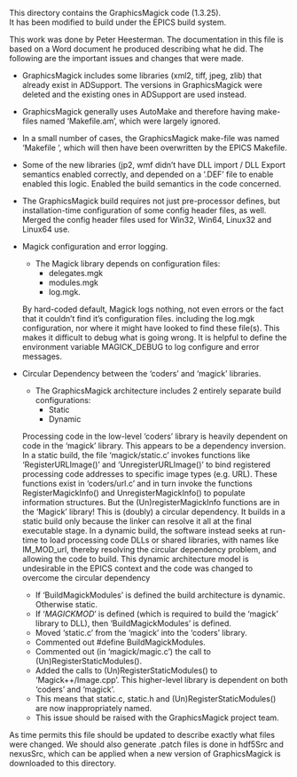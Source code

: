 This directory contains the GraphicsMagick code (1.3.25).  
It has been modified to build under the EPICS build system.

This work was done by Peter Heesterman.  The documentation in this file is based on a Word document he
produced describing what he did.  The following are the important issues and changes that were made.

- GraphicsMagick includes some libraries (xml2, tiff, jpeg, zlib) that already exist in ADSupport.  The versions
  in GraphicsMagick were deleted and the existing ones in ADSupport are used instead.

- GraphicsMagick generally uses AutoMake and therefore having make-files named ‘Makefile.am’, which were largely ignored. 
- In a small number of cases, the GraphicsMagick make-file was named ‘Makefile ‘, which will then have been overwritten by the EPICS Makefile. 
- Some of the new libraries (jp2, wmf didn’t have DLL import / DLL Export semantics enabled correctly, 
  and depended on a  ‘.DEF’ file to enable enabled this logic. Enabled the build semantics in the code concerned.
- The GraphicsMagick build requires not just pre-processor defines, but installation-time configuration of some config header files, as well. 
  Merged the config header files used for Win32, Win64, Linux32 and Linux64 use.
- Magick configuration and error logging. 
  - The Magick library depends on configuration files:
    - delegates.mgk
    - modules.mgk
    - log.mgk.
  
  By hard-coded default, Magick logs nothing, not even errors or the fact that it couldn’t find it’s configuration files. 
  including the log.mgk configuration, nor where it might have looked to find these file(s).
  This makes it difficult to debug what is going wrong.
  It is helpful to define the environment variable MAGICK_DEBUG to log configure and error messages.
- Circular Dependency between the ‘coders’ and ‘magick’ libraries. 
  - The GraphicsMagick architecture includes 2 entirely separate build configurations:
    - Static 
    - Dynamic
  
  Processing code in the low-level ‘coders’ library is heavily dependent on code in the ‘magick’ library.
  This appears to be a dependency inversion. 
  In a static build, the file ‘magick/static.c’ invokes functions like ‘RegisterURLImage()’ and ‘UnregisterURLImage()’
  to bind registered processing code addresses to specific image types (e.g. URL).
  These functions exist in ‘coders/url.c’ and in turn invoke the functions 
  RegisterMagickInfo() and UnregisterMagickInfo() to populate information structures.
  But the (Un)registerMagickInfo functions are in the ‘Magick’ library! This is (doubly) a circular dependency. 
  It builds in a static build only because the linker can resolve it all at the final executable stage.
  In a dynamic build, the software instead seeks at run-time to load processing code DLLs or shared libraries, with names like IM_MOD_url, 
  thereby resolving the circular dependency problem, and allowing the code to build. 
  This dynamic architecture model is undesirable in the EPICS context and the code was changed to overcome the circular dependency
  - If ‘BuildMagickModules’ is defined the build architecture is dynamic. Otherwise static.  
  - If ‘_MAGICKMOD_’ is defined (which is required to build the ‘magick’ library to DLL), then ‘BuildMagickModules’ is defined.
  - Moved ‘static.c’ from the ‘magick’ into the ‘coders’ library.
  - Commented out #define BuildMagickModules.
  - Commented out (in ‘magick/magic.c’) the call to (Un)RegisterStaticModules().
  - Added the calls to (Un)RegisterStaticModules() to ‘Magick++/Image.cpp’.
    This higher-level library is dependent on both ‘coders’ and ‘magick’.
  - This means that static.c, static.h and (Un)RegisterStaticModules() are now inappropriately named.
  - This issue should be raised with the GraphicsMagick project team.

As time permits this file should be updated to describe exactly what files were changed.
We should also generate .patch files is done in hdf5Src and nexusSrc,
which can be applied when a new version of GraphicsMagick is downloaded to this directory.